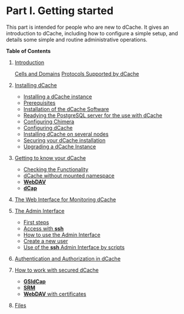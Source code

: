 
Part I. Getting started
========================


This part is intended for people who are new to dCache. It gives an introduction to dCache, including how to configure a simple setup, and details some simple and routine administrative operations.

**Table of Contents**

1. [Introduction](intro.md)

     [Cells and Domains](intro.md#cells-and-domains)
     [Protocols Supported by dCache](intro.md#protocols-supported-by-dcache)

1. [Installing dCache](install.md)

    - [Installing a dCache instance](install.md#installing-a-dcache-instance)
    - [Prerequisites](install.md#prerequisites)
    - [Installation of the dCache Software](install.md#installation-of-the-dcache-software)
    - [Readying the PostgreSQL server for the use with dCache](install.md#readying-the-postgresql-server-for-the-use-with-dcache)
    - [Configuring Chimera](install.md#configuring-chimera)
    - [Configuring dCache](install.md#configuring-chimera)
    - [Installing dCache on several nodes](install.md#installing-dcache-on-several-nodes)
    - [Securing your dCache installation](install.md#securiting-your-dcache-installation)
    - [Upgrading a dCache Instance](install.md#upgrading-a-dcache-instance)

1. [Getting to know your dCache](intouch.md)

    - [Checking the Functionality](intouch.md#checking-the-functionality)
    - [dCache without mounted namespace](intouch.md#dcache-without-mounted-namespace)
    - [**WebDAV**](intouch.md#webdav)
    - [**dCap**](intouch.md#dcap)

1. [The Web Interface for Monitoring dCache](intouch.md#the-web-interface-for-monitoring-dcache)

1. [The Admin Interface](intouch.md#the-admin-interface)

    - [First steps](intouch.md#first-steps)
    - [Access with **ssh**](intouch.md#ssh2)
    - [How to use the Admin Interface](intouch.md#how-to-use-the-admin-interface)
    - [Create a new user](intouch.md#create-a-new-user)
    - [Use of the **ssh** Admin Interface by scripts](intouch.md#use-of-the-ssh-admin-interface-by-scripts)


1. [Authentication and Authorization in dCache](intouch.md#authentication-and-authorization-in-dcache)

1. [How to work with secured dCache](intouch.md#how-to-work-with-secured-dcache)

    - [**GSIdCap**](intouch.md#gsidcap)
    - [**SRM**](intouch.md#srm)
    - [**WebDAV** with certificates](intouch.md#webdav-with-certificates)

1. [Files](intouch.md#files)
